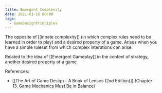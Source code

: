 ```yaml
---
title: Emergent Complexity
date: 2021-01-16 00:00
tags:
  - GameDesignPrinciples
---
```


The opposite of [[innate complexity]] (in which complex rules need to be learned in order to play) and a desired property of a game. Arises when you have a simple ruleset from which complex interations can arise.

Related to the idea of [[Emergent Gameplay]] in the context of strategy, another desired property of a game.

References:

* [[The Art of Game Design - A Book of Lenses (2nd Edition)]] (Chapter 13. Game Mechanics Must Be In Balance)
